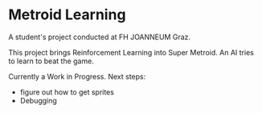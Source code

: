 # Metroid Learning

A student's project conducted at FH JOANNEUM Graz.

This project brings Reinforcement Learning into Super Metroid.
An AI tries to learn to beat the game.

Currently a Work in Progress.
Next steps:
* figure out how to get sprites
* Debugging